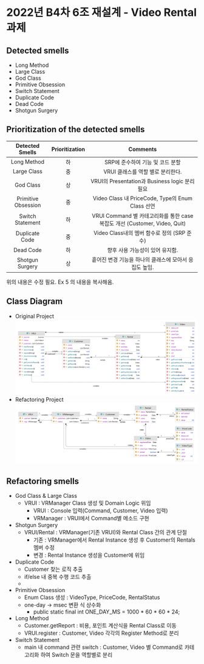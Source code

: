 # 2022년 B4차 6조 재설계 - Video Rental 과제 

## Detected smells
- Long Method
- Large Class
- God Class
- Primitive Obsession
- Switch Statement
- Duplicate Code
- Dead Code
- Shotgun Surgery


## Prioritization of the detected smells
|   Detected Smells   | Prioritization |                                  Comments                                  |
|:-------------------:|:--------------:|:--------------------------------------------------------------------------:|
| Long Method         |       하       | SRP에 준수하여 기능 및 코드 분할                                           |
| Large Class         |       중       | VRUI 클래스를 역할 별로 분리한다.                                          |
| God Class           |       상       | VRUI의 Presentation과 Business logic 분리 필요                             |
| Primitive Obsession |       중       | Video Class 내 PriceCode, Type의 Enum Class 선언                           |
| Switch Statement    |       하       | VRUI Command 별 카테고리화를 통한 case 복잡도 개선 (Customer, Video, Quit) |
| Duplicate Code      |       중       | Video Class내의 멤버 함수로 정의 (SRP 준수)                                |
| Dead Code           |       하       | 향후 사용 가능성이 있어 유지함.                                            |
| Shotgun Surgery     |       상       | 흩어진 변경 기능을 하나의 클래스에 모아서 응집도 높임.                     |

위의 내용은 수정 필요. Ex 5 의 내용을 복사해옴. 

## Class Diagram
- Original Project
![Original](VR_Origin.png)
- Refactoring Project
![Refactoring](VR_revision.png)

## Refactoring smells
- God Class & Large Class
  - VRUI : VRManager Class 생성 및 Domain Logic 위임
    - VRUI : Console 입력(Command, Customer, Video 입력)
    - VRManager : VRUI에서 Command별 메소드 구현
- Shotgun Surgery
  - VRUI/Rental : VRManager(기존 VRUI)와 Rental Class 간의 관계 단절
    - 기존 : VRManager에서 Rental Instance 생성 후 Customer의 Rentals 멤버 수정
    - 변경 : Rental Instance 생성을 Customer에 위임
- Duplicate Code
  - Customer 찾는 로직 추출
  - if/else 내 중복 수행 코드 추출
  - 
- Primitive Obsession
  - Enum Class 생성 : VideoType, PriceCode, RentalStatus
  - one-day -> msec 변환 식 상수화
    - public static final int ONE_DAY_MS = 1000 * 60 * 60 * 24;
- Long Method
  - Customer.getReport : 비용, 포인트 계산식을 Rental Class로 이동
  - VRUI.register : Customer, Video 각각의 Register Method로 분리
- Switch Statement
  - main 내 command 관련 switch : Customer, Video 별 Command로 카테고리화 하여 Switch 문을 역할별로 분리

